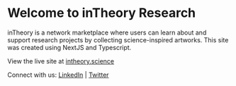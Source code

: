 # Welcome to inTheory Research

inTheory is a network marketplace where users can learn about and support research projects by collecting science-inspired artworks. This site was created using NextJS and Typescript.

View the live site at [intheory.science](https://www.intheory.science)

Connect with us:
[LinkedIn](https://www.linkedin.com/company/impact-finance-desci/) | [Twitter](https://twitter.com/DeSci_Impact)
